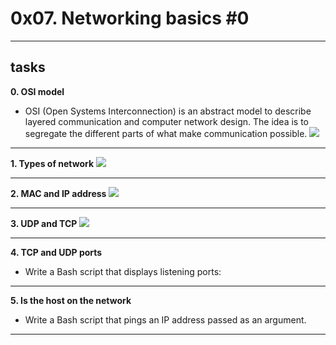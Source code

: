 # 0x07. Networking basics #0
___________________________________________________
## tasks

**0. OSI model**
- OSI (Open Systems Interconnection) is an abstract model to describe layered communication and computer network design. The idea is to segregate the different parts of what make communication possible.
![](https://holbertonintranet.s3.amazonaws.com/uploads/medias/2018/6/4e6a0ad87a65d7054248.png?X-Amz-Algorithm=AWS4-HMAC-SHA256&X-Amz-Credential=AKIARDDGGGOU5BHMTQX4%2F20220920%2Fus-east-1%2Fs3%2Faws4_request&X-Amz-Date=20220920T181630Z&X-Amz-Expires=86400&X-Amz-SignedHeaders=host&X-Amz-Signature=fa40c99d28cc64d75126e13a4535a0fd1d584a03d675475c1227632b29368d54)
___________________________________________________
**1. Types of network**
![](https://holbertonintranet.s3.amazonaws.com/uploads/medias/2020/9/4b995d4f8078b44afa968d68a98035d2bd7e8fac.jpg?X-Amz-Algorithm=AWS4-HMAC-SHA256&X-Amz-Credential=AKIARDDGGGOU5BHMTQX4%2F20220920%2Fus-east-1%2Fs3%2Faws4_request&X-Amz-Date=20220920T181630Z&X-Amz-Expires=86400&X-Amz-SignedHeaders=host&X-Amz-Signature=934a6013caf19800c09a9b5751743897c4df4e16a22aa8bd9f826704e96ee77e)
___________________________________________________
**2. MAC and IP address**
![](https://holbertonintranet.s3.amazonaws.com/uploads/medias/2020/9/1e348ba3bcbb094b02922f821ffeb3d8c5438b7b.jpg?X-Amz-Algorithm=AWS4-HMAC-SHA256&X-Amz-Credential=AKIARDDGGGOU5BHMTQX4%2F20220920%2Fus-east-1%2Fs3%2Faws4_request&X-Amz-Date=20220920T181630Z&X-Amz-Expires=86400&X-Amz-SignedHeaders=host&X-Amz-Signature=4346d22f4c0467fdbd59b5cee36d6a9f5beb1458630c5aa750cd9f51bec49c2b)
____________________________________________________
**3. UDP and TCP**
![](https://holbertonintranet.s3.amazonaws.com/uploads/medias/2020/9/3d92e3c4a470f8ecf4c73db511fcbbadaa002e1c.jpg?X-Amz-Algorithm=AWS4-HMAC-SHA256&X-Amz-Credential=AKIARDDGGGOU5BHMTQX4%2F20220920%2Fus-east-1%2Fs3%2Faws4_request&X-Amz-Date=20220920T181630Z&X-Amz-Expires=86400&X-Amz-SignedHeaders=host&X-Amz-Signature=0d8a376c33858ce687496363512ceaf643c8f80b4916301624e8405f4557d74c)
____________________________________________________
**4. TCP and UDP ports**
- Write a Bash script that displays listening ports:
____________________________________________________
**5. Is the host on the network**
- Write a Bash script that pings an IP address passed as an argument.
____________________________________________________
